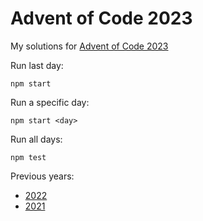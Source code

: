 # Advent of Code 2023

My solutions for [Advent of Code 2023][1]

Run last day:

```shell
npm start
```

Run a specific day:

```shell
npm start <day>
```

Run all days:

```shell
npm test
```

Previous years:

* [2022]
* [2021]


[1]: https://adventofcode.com/2023

[2022]: https://github.com/orloxx/aoc/tree/2022.0.0
[2021]: https://github.com/orloxx/aoc/tree/2021.0.0
